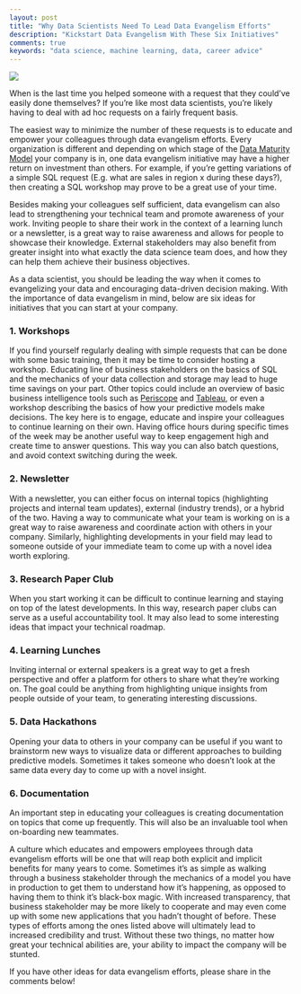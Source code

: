 ```yaml
---
layout: post
title: "Why Data Scientists Need To Lead Data Evangelism Efforts"
description: "Kickstart Data Evangelism With These Six Initiatives"
comments: true
keywords: "data science, machine learning, data, career advice"
---
```


![](https://cdn-images-1.medium.com/max/3094/1*Y8uBrDxsQ-qz-Yb20vJx5A.png)

When is the last time you helped someone with a request that they could’ve easily done themselves? If you’re like most data scientists, you’re likely having to deal with ad hoc requests on a fairly frequent basis.

The easiest way to minimize the number of these requests is to educate and empower your colleagues through data evangelism efforts. Every organization is different and depending on which stage of the [Data Maturity Model](https://www.cio.com/article/3077871/the-four-stages-of-the-data-maturity-model.html) your company is in, one data evangelism initiative may have a higher return on investment than others. For example, if you’re getting variations of a simple SQL request (E.g. what are sales in region x during these days?), then creating a SQL workshop may prove to be a great use of your time.

Besides making your colleagues self sufficient, data evangelism can also lead to strengthening your technical team and promote awareness of your work. Inviting people to share their work in the context of a learning lunch or a newsletter, is a great way to raise awareness and allows for people to showcase their knowledge. External stakeholders may also benefit from greater insight into what exactly the data science team does, and how they can help them achieve their business objectives.

As a data scientist, you should be leading the way when it comes to evangelizing your data and encouraging data-driven decision making. With the importance of data evangelism in mind, below are six ideas for initiatives that you can start at your company.

### **1. Workshops**

If you find yourself regularly dealing with simple requests that can be done with some basic training, then it may be time to consider hosting a workshop. Educating line of business stakeholders on the basics of SQL and the mechanics of your data collection and storage may lead to huge time savings on your part. Other topics could include an overview of basic business intelligence tools such as [Periscope](https://www.periscopedata.com/) and [Tableau](https://www.tableau.com/), or even a workshop describing the basics of how your predictive models make decisions. The key here is to engage, educate and inspire your colleagues to continue learning on their own. Having office hours during specific times of the week may be another useful way to keep engagement high and create time to answer questions. This way you can also batch questions, and avoid context switching during the week.

### 2. **Newsletter**

With a newsletter, you can either focus on internal topics (highlighting projects and internal team updates), external (industry trends), or a hybrid of the two. Having a way to communicate what your team is working on is a great way to raise awareness and coordinate action with others in your company. Similarly, highlighting developments in your field may lead to someone outside of your immediate team to come up with a novel idea worth exploring.

### **3. Research Paper Club**

When you start working it can be difficult to continue learning and staying on top of the latest developments. In this way, research paper clubs can serve as a useful accountability tool. It may also lead to some interesting ideas that impact your technical roadmap.

### **4.** **Learning Lunches**

Inviting internal or external speakers is a great way to get a fresh perspective and offer a platform for others to share what they’re working on. The goal could be anything from highlighting unique insights from people outside of your team, to generating interesting discussions.

### **5. Data Hackathons**

Opening your data to others in your company can be useful if you want to brainstorm new ways to visualize data or different approaches to building predictive models. Sometimes it takes someone who doesn’t look at the same data every day to come up with a novel insight.

### **6. Documentation**

An important step in educating your colleagues is creating documentation on topics that come up frequently. This will also be an invaluable tool when on-boarding new teammates.

A culture which educates and empowers employees through data evangelism efforts will be one that will reap both explicit and implicit benefits for many years to come. Sometimes it’s as simple as walking through a business stakeholder through the mechanics of a model you have in production to get them to understand how it’s happening, as opposed to having them to think it’s black-box magic. With increased transparency, that business stakeholder may be more likely to cooperate and may even come up with some new applications that you hadn’t thought of before. These types of efforts among the ones listed above will ultimately lead to increased credibility and trust. Without these two things, no matter how great your technical abilities are, your ability to impact the company will be stunted.

If you have other ideas for data evangelism efforts, please share in the comments below!
